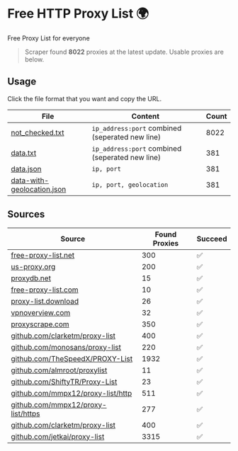 
# Free HTTP Proxy List 🌍

Free Proxy List for everyone

> Scraper found **8022** proxies at the latest update. Usable proxies are below.

## Usage

Click the file format that you want and copy the URL.


|File|Content|Count|
|----|-------|-----|
|[not_checked.txt](https://raw.githubusercontent.com/yemixzy/proxy-list/main/proxy-list/not_checked.txt)|`ip_address:port` combined (seperated new line)|8022|
|[data.txt](https://raw.githubusercontent.com/yemixzy/proxy-list/main/proxy-list/data.txt)|`ip_address:port` combined (seperated new line)|381|
|[data.json](https://raw.githubusercontent.com/yemixzy/proxy-list/main/proxy-list/data.json)|`ip, port`|381|
|[data-with-geolocation.json](https://raw.githubusercontent.com/yemixzy/proxy-list/main/proxy-list/data-with-geolocation.json)|`ip, port, geolocation`|381|

## Sources

|Source|Found Proxies|Succeed|
|------|-------------|-------|
|[free-proxy-list.net](https://free-proxy-list.net)|300|✅|
|[us-proxy.org](https://www.us-proxy.org)|200|✅|
|[proxydb.net](http://proxydb.net)|15|✅|
|[free-proxy-list.com](https://free-proxy-list.com/?page=&port=&type%5B%5D=http&type%5B%5D=https&up_time=0&search=Search)|10|✅|
|[proxy-list.download](https://www.proxy-list.download/HTTP)|26|✅|
|[vpnoverview.com](https://vpnoverview.com/privacy/anonymous-browsing/free-proxy-servers)|32|✅|
|[proxyscrape.com](https://api.proxyscrape.com/v2/?request=displayproxies&protocol=http&timeout=10000&country=all&ssl=all&anonymity=all)|350|✅|
|[github.com/clarketm/proxy-list](https://raw.githubusercontent.com/clarketm/proxy-list/master/proxy-list-raw.txt)|400|✅|
|[github.com/monosans/proxy-list](https://raw.githubusercontent.com/monosans/proxy-list/main/proxies/http.txt)|220|✅|
|[github.com/TheSpeedX/PROXY-List](https://raw.githubusercontent.com/TheSpeedX/PROXY-List/master/http.txt)|1932|✅|
|[github.com/almroot/proxylist](https://raw.githubusercontent.com/almroot/proxylist/master/list.txt)|11|✅|
|[github.com/ShiftyTR/Proxy-List](https://raw.githubusercontent.com/ShiftyTR/Proxy-List/master/http.txt)|23|✅|
|[github.com/mmpx12/proxy-list/http](https://raw.githubusercontent.com/mmpx12/proxy-list/master/http.txt)|511|✅|
|[github.com/mmpx12/proxy-list/https](https://raw.githubusercontent.com/mmpx12/proxy-list/master/https.txt)|277|✅|
|[github.com/clarketm/proxy-list](https://raw.githubusercontent.com/clarketm/proxy-list/master/proxy-list-raw.txt)|400|✅|
|[github.com/jetkai/proxy-list](https://raw.githubusercontent.com/jetkai/proxy-list/main/online-proxies/txt/proxies.txt)|3315|✅|


